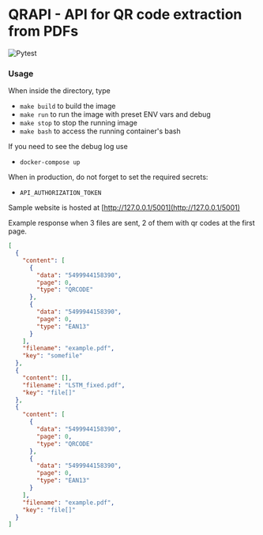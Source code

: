 # QRAPI - API for QR code extraction from PDFs 

![Pytest](https://github.com/mskl/qrapi/workflows/Pytest/badge.svg?branch=master) 

### Usage
When inside the directory, type
- `make build` to build the image
- `make run` to run the image with preset ENV vars and debug
- `make stop` to stop the running image
- `make bash` to access the running container's bash

If you need to see the debug log use
- `docker-compose up`

When in production, do not forget to set the required secrets:
- `API_AUTHORIZATION_TOKEN`

Sample website is hosted at [http://127.0.0.1/5001](http://127.0.0.1/5001)

Example response when 3 files are sent, 2 of them with qr codes at the first page.
```json
[
  {
    "content": [
      {
        "data": "5499944158390",
        "page": 0,
        "type": "QRCODE"
      },
      {
        "data": "5499944158390",
        "page": 0,
        "type": "EAN13"
      }
    ],
    "filename": "example.pdf",
    "key": "somefile"
  },
  {
    "content": [],
    "filename": "LSTM_fixed.pdf",
    "key": "file[]"
  },
  {
    "content": [
      {
        "data": "5499944158390",
        "page": 0,
        "type": "QRCODE"
      },
      {
        "data": "5499944158390",
        "page": 0,
        "type": "EAN13"
      }
    ],
    "filename": "example.pdf",
    "key": "file[]"
  }
]
```
